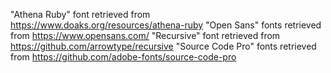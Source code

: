 "Athena Ruby" font retrieved from https://www.doaks.org/resources/athena-ruby
"Open Sans" fonts retrieved from https://www.opensans.com/
"Recursive" font retrieved from https://github.com/arrowtype/recursive
"Source Code Pro" fonts retrieved from https://github.com/adobe-fonts/source-code-pro
